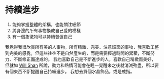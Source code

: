 # 持續進步

1. 能夠掌握整體的架構，也能關注細節
2. 將身邊的所有事物換成自己愛的模樣
3. 有一個象徵物可以持續督促自己


我覺得我很欣賞所有美的人事物，所有精緻、完美、注意細節的事物，我喜歡工整到完美的感覺，但這些往往不是自然產生的，而是需要經過時間的累積，不斷努力、不斷修正而達成的。
我也喜歡自己是不斷進步的人，喜歡自己精緻而美好，但就如 [Will Shan](https://www.youtube.com/watch?v=3EUwxzpy690) 所說，動力和熱情可能會在睡一覺醒來之後就消滅殆盡，所以要有個東西不斷提醒自己持續進步。
我想去買個水晶飾品，或是戒指。